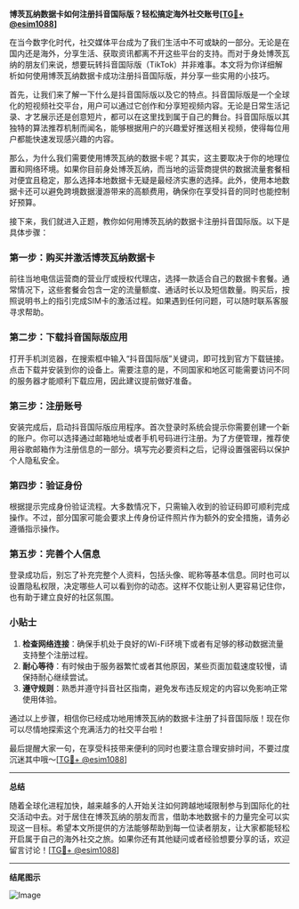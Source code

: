 **博茨瓦纳数据卡如何注册抖音国际版？轻松搞定海外社交账号[[TG💪+ @esim1088](https://t.me/s/esim1088)]**

在当今数字化时代，社交媒体平台成为了我们生活中不可或缺的一部分。无论是在国内还是海外，分享生活、获取资讯都离不开这些平台的支持。而对于身处博茨瓦纳的朋友们来说，想要玩转抖音国际版（TikTok）并非难事。本文将为你详细解析如何使用博茨瓦纳数据卡成功注册抖音国际版，并分享一些实用的小技巧。

首先，让我们来了解一下什么是抖音国际版以及它的特点。抖音国际版是一个全球化的短视频社交平台，用户可以通过它创作和分享短视频内容。无论是日常生活记录、才艺展示还是创意短片，都可以在这里找到属于自己的舞台。抖音国际版以其独特的算法推荐机制而闻名，能够根据用户的兴趣爱好推送相关视频，使得每位用户都能快速发现感兴趣的内容。

那么，为什么我们需要使用博茨瓦纳的数据卡呢？其实，这主要取决于你的地理位置和网络环境。如果你目前身处博茨瓦纳，而当地的运营商提供的数据流量套餐相对便宜且稳定，那么选择本地数据卡无疑是最经济实惠的选择。此外，使用本地数据卡还可以避免跨境数据漫游带来的高额费用，确保你在享受抖音的同时也能控制好预算。

接下来，我们就进入正题，教你如何用博茨瓦纳的数据卡注册抖音国际版。以下是具体步骤：

### 第一步：购买并激活博茨瓦纳数据卡

前往当地电信运营商的营业厅或授权代理店，选择一款适合自己的数据卡套餐。通常情况下，这些套餐会包含一定的流量额度、通话时长以及短信数量。购买后，按照说明书上的指引完成SIM卡的激活过程。如果遇到任何问题，可以随时联系客服寻求帮助。

### 第二步：下载抖音国际版应用

打开手机浏览器，在搜索框中输入“抖音国际版”关键词，即可找到官方下载链接。点击下载并安装到你的设备上。需要注意的是，不同国家和地区可能需要访问不同的服务器才能顺利下载应用，因此建议提前做好准备。

### 第三步：注册账号

安装完成后，启动抖音国际版应用程序。首次登录时系统会提示你需要创建一个新的账户。你可以选择通过邮箱地址或者手机号码进行注册。为了方便管理，推荐使用谷歌邮箱作为注册信息的一部分。填写完必要资料之后，记得设置强密码以保护个人隐私安全。

### 第四步：验证身份

根据提示完成身份验证流程。大多数情况下，只需输入收到的验证码即可顺利完成操作。不过，部分国家可能会要求上传身份证件照片作为额外的安全措施，请务必遵循指示操作。

### 第五步：完善个人信息

登录成功后，别忘了补充完整个人资料，包括头像、昵称等基本信息。同时也可以设置隐私权限，决定哪些人可以看到你的动态。这样不仅能让别人更容易记住你，也有助于建立良好的社区氛围。

### 小贴士

1. **检查网络连接**：确保手机处于良好的Wi-Fi环境下或者有足够的移动数据流量支持整个注册过程。
2. **耐心等待**：有时候由于服务器繁忙或者其他原因，某些页面加载速度较慢，请保持耐心继续尝试。
3. **遵守规则**：熟悉并遵守抖音社区指南，避免发布违反规定的内容以免影响正常使用体验。

通过以上步骤，相信你已经成功地用博茨瓦纳的数据卡注册了抖音国际版！现在你可以尽情地探索这个充满活力的社交平台啦！

最后提醒大家一句，在享受科技带来便利的同时也要注意合理安排时间，不要过度沉迷其中哦～[[TG💪+ @esim1088](https://t.me/s/esim1088)] 

---

**总结**

随着全球化进程加快，越来越多的人开始关注如何跨越地域限制参与到国际化的社交活动中去。对于居住在博茨瓦纳的朋友而言，借助本地数据卡的力量完全可以实现这一目标。希望本文所提供的方法能够帮助到每一位读者朋友，让大家都能轻松开启属于自己的海外社交之旅。如果你还有其他疑问或者经验想要分享的话，欢迎留言讨论！[[TG💪+ @esim1088](https://t.me/s/esim1088)] 

---

**结尾图示**

![Image](https://i.postimg.cc/4NQfJmqS/Snipaste-2025-05-13-00-14-12.png)